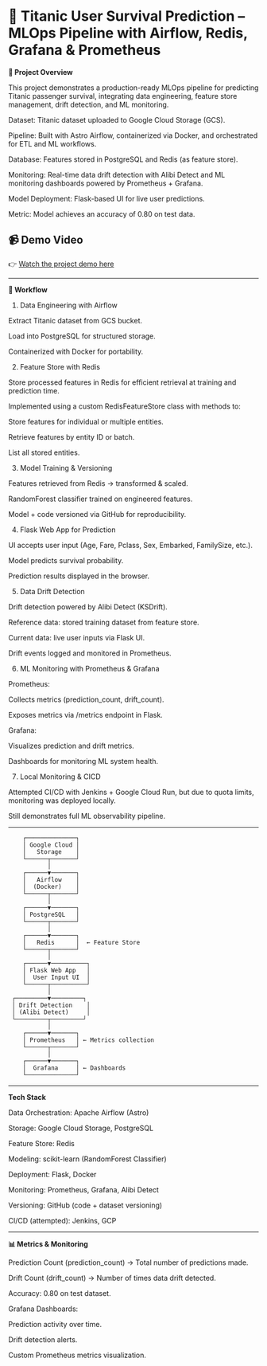 # 🚢 Titanic User Survival Prediction – MLOps Pipeline with Airflow, Redis, Grafana & Prometheus

**📌 Project Overview**

This project demonstrates a production-ready MLOps pipeline for predicting Titanic passenger survival, integrating data engineering, feature store management, drift detection, and ML monitoring.

Dataset: Titanic dataset uploaded to Google Cloud Storage (GCS).

Pipeline: Built with Astro Airflow, containerized via Docker, and orchestrated for ETL and ML workflows.

Database: Features stored in PostgreSQL and Redis (as feature store).

Monitoring: Real-time data drift detection with Alibi Detect and ML monitoring dashboards powered by Prometheus + Grafana.

Model Deployment: Flask-based UI for live user predictions.

Metric: Model achieves an accuracy of 0.80 on test data.

## 📹 Demo Video

👉 [Watch the project demo here](https://vimeo.com/1118501721)

---

**🔄 Workflow**
1. Data Engineering with Airflow

Extract Titanic dataset from GCS bucket.

Load into PostgreSQL for structured storage.

Containerized with Docker for portability.

2. Feature Store with Redis

Store processed features in Redis for efficient retrieval at training and prediction time.

Implemented using a custom RedisFeatureStore class with methods to:

Store features for individual or multiple entities.

Retrieve features by entity ID or batch.

List all stored entities.

3. Model Training & Versioning

Features retrieved from Redis → transformed & scaled.

RandomForest classifier trained on engineered features.

Model + code versioned via GitHub for reproducibility.

4. Flask Web App for Prediction

UI accepts user input (Age, Fare, Pclass, Sex, Embarked, FamilySize, etc.).

Model predicts survival probability.

Prediction results displayed in the browser.

5. Data Drift Detection

Drift detection powered by Alibi Detect (KSDrift).

Reference data: stored training dataset from feature store.

Current data: live user inputs via Flask UI.

Drift events logged and monitored in Prometheus.

6. ML Monitoring with Prometheus & Grafana

Prometheus:

Collects metrics (prediction_count, drift_count).

Exposes metrics via /metrics endpoint in Flask.

Grafana:

Visualizes prediction and drift metrics.

Dashboards for monitoring ML system health.

7. Local Monitoring & CICD

Attempted CI/CD with Jenkins + Google Cloud Run, but due to quota limits, monitoring was deployed locally.

Still demonstrates full ML observability pipeline.

---------------------

        ┌──────────────┐
        │ Google Cloud │
        │   Storage    │
        └──────┬───────┘
               │
        ┌──────▼───────┐
        │   Airflow    │
        │  (Docker)    │
        └──────┬───────┘
               │
        ┌──────▼───────┐
        │ PostgreSQL   │
        └──────┬───────┘
               │
        ┌──────▼───────┐
        │   Redis      │  ← Feature Store
        └──────┬───────┘
               │
        ┌──────▼──────────┐
        │ Flask Web App   │
        │  User Input UI  │
        └──────┬──────────┘
               │
     ┌─────────▼─────────┐
     │ Drift Detection    │
     │ (Alibi Detect)     │
     └─────────┬─────────┘
               │
        ┌──────▼───────┐
        │ Prometheus   │ ← Metrics collection
        └──────┬───────┘
               │
        ┌──────▼───────┐
        │  Grafana     │ ← Dashboards
        └──────────────┘

-------------
**Tech Stack**

Data Orchestration: Apache Airflow (Astro)

Storage: Google Cloud Storage, PostgreSQL

Feature Store: Redis

Modeling: scikit-learn (RandomForest Classifier)

Deployment: Flask, Docker

Monitoring: Prometheus, Grafana, Alibi Detect

Versioning: GitHub (code + dataset versioning)

CI/CD (attempted): Jenkins, GCP

--------------

**📊 Metrics & Monitoring**

Prediction Count (prediction_count) → Total number of predictions made.

Drift Count (drift_count) → Number of times data drift detected.

Accuracy: 0.80 on test dataset.

Grafana Dashboards:

Prediction activity over time.

Drift detection alerts.

Custom Prometheus metrics visualization.
